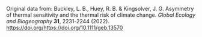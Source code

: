 Original data from:
Buckley, L. B., Huey, R. B. & Kingsolver, J. G. Asymmetry of thermal sensitivity and the thermal risk of climate change. _Global Ecology and Biogeography_ **31**, 2231-2244 (2022).
https://doi.org/https://doi.org/10.1111/geb.13570
